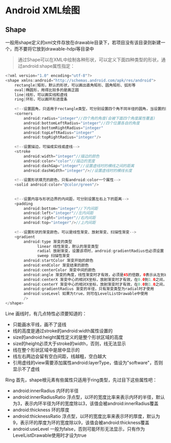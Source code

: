 # Android XML绘图

## Shape

一般用shape定义的xml文件存放在drawable目录下，若项目没有该目录则新建一个，而不要将它放到drawable-hdpi等目录中

> 通过Shape可以在XML中绘制各种形状，可以定义下面四种类型的形状，通过android:shape属性指定：

```java
<?xml version="1.0" encoding="utf-8"?>
<shape xmlns:android="http://schemas.android.com/apk/res/android">
    rectangle|矩形，默认的形状，可以画出直角矩形、圆角矩形、弧形等
    oval|椭圆形，用得比较多的是画正圆
    line|线形，可以画实线和虚线
    ring|环形，可以画环形进度条
    
    <!--设置圆角，只适用于rectangle类型，可分别设置四个角不同半径的圆角，当设置的圆角半径很大时，比如200dp，就可变成弧形边了-->
    <corners
        android:radius="integer"//四个角的角度(会被下面四个角度属性覆盖)  
        android:bottomLeftRadius="integer"//四个位置各自的角度
        android:bottomRightRadius="integer"     
        android:topLeftRadius="integer"
        android:topRightRadius="integer"/>
        
    <!--设置描边，可描成实线或虚线-->
    <stroke
        android:width="integer"//描边的颜色
        android:color="color"//描边的宽度
        android:dashGap="integer"//设置虚线时的横线之间的距离
        android:dashWidth="integer"/>//设置虚线时的横线长度
        
    <!--设置形状填充的颜色，只有android:color一个属性-->
    <solid android:color="@color/green"/>
    
    
    <!--设置内容与形状边界的内间距，可分别设置左右上下的距离-->
    <padding
        android:bottom="integer"//下内间距
        android:left="integer"//左内间距
        android:right="integer"//右内间距
        android:top="integer"/>//上内间距
    
    <!--设置形状的渐变颜色，可以是线性渐变、放射渐变、扫描性渐变-->   
    <gradient
        android:type 渐变的类型
              linear 线性渐变，默认的渐变类型
              radial 放射渐变，设置该项时，android:gradientRadius也必须设置
              sweep 扫描性渐变
        android:startColor 渐变开始的颜色
        android:endColor 渐变结束的颜色
        android:centerColor 渐变中间的颜色
        android:angle 渐变的角度，线性渐变时才有效，必须是45的倍数，0表示从左到右，90表示从下到上
        android:centerX 渐变中心的相对X坐标，放射渐变时才有效，在0.0到1.0之间，默认为0.5，表示在正中间
        android:centerY 渐变中心的相对X坐标，放射渐变时才有效，在0.0到1.0之间，默认为0.5，表示在正中间
        android:gradientRadius 渐变的半径，只有渐变类型为radial时才使用
        android:useLevel 如果为true，则可在LevelListDrawable中使用
        />
</shape>

```

Line 
画线时，有几点特性必须要知道的：
- 只能画水平线，画不了竖线
- 线的高度是通过stroke的android:width属性设置的
- size的android:height属性定义的是整个形状区域的高度
- size的height必须大于stroke的width，否则，线无法显示
- 线在整个形状区域中是居中显示的
- 线左右两边会留有空白间距，线越粗，空白越大
- 引用虚线的view需要添加属性android:layerType，值设为"software"，否则显示不了虚线

Ring
首先，shape根元素有些属性只适用于ring类型，先过目下这些属性吧：
- android:innerRadius 内环的半径
- android:innerRadiusRatio 浮点型，以环的宽度比率来表示内环的半径，默认为3，表示内环半径为环的宽度除以3，该值会被android:innerRadius覆盖
- android:thickness 环的厚度
- android:thicknessRatio 浮点型，以环的宽度比率来表示环的厚度，默认为9，表示环的厚度为环的宽度除以9，该值会被android:thickness覆盖
- android:useLevel 一般为false，否则可能环形无法显示，只有作为LevelListDrawable使用时才设为true





